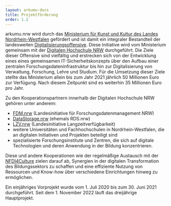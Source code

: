 ```yaml
---
layout: arkumu-docs
title: Projektförderung
order: 1.2
---
```


arkumu.nrw wird durch das [Ministerium für Kunst und Kultur des Landes Nordrhein-Westfalen](https://www.mkw.nrw/) gefördert und ist damit ein integraler Bestandteil der landesweiten [Digitalisierungsoffensive](https://www.mkw.nrw/themen/wissenschaft/wissenschaftspolitik/digitalisierungsoffensive). Diese Initiative wird vom Ministerium gemeinsam mit der [Digitalen Hochschule NRW](https://www.dh.nrw/) durchgeführt. Die Ziele dieser Offensive sind vielfältig und erstrecken sich von der Entwicklung eines eines gemeinsamen IT-Sicherheitskonzepts über den Aufbau einer zentralen Forschungsdateninfrastruktur bis hin zur Digitalisierung von Verwaltung, Forschung, Lehre und Studium. Für die Umsetzung dieser Ziele stellte das Ministerium allein bis zum Jahr 2021 jährlich 50 Millionen Euro zur Verfügung. Nach diesem Zeitpunkt sind es weiterhin 35 Millionen Euro pro Jahr.

Zu den Kooperationspartnern innerhalb der Digitalen Hochschule NRW gehören unter anderem:

* [FDM.nrw](https://fdm-nrw.coscine.de/#/) (Landesinitiative für Forschungsdatenmanagement NRW)
* [DataStorage.nrw](https://www.land.nrw/pressemitteilung/riesen-wolke-macht-forschungsdaten-sicher) (ehemals RDS.nrw)
* [LZV.nrw](https://lzv.nrw/) (Landesinitiative Langzeitverfügbarkeit)
* weitere Universitäten und Fachhochschulen in Nordrhein-Westfalen, die an digitalen Initiativen und Projekten beteiligt sind
* spezialisierte Forschungsinstitute und Zentren, die sich auf digitale Technologien und deren Anwendung in der Bildung konzentrieren.


Diese und andere Kooperationen wie der regelmäßige Austausch mit der [NFDI4Culture](https://nfdi4culture.de/) zielen darauf ab, Synergien in der digitalen Transformation des Bildungssektors zu schaffen und eine effiziente Nutzung von Ressourcen und Know-how über verschiedene Einrichtungen hinweg zu ermöglichen.

Ein einjähriges Vorprojekt wurde vom 1. Juli 2020 bis zum 30. Juni 2021 durchgeführt. Seit dem 1. November 2022 läuft das dreijährige Hauptprojekt.

